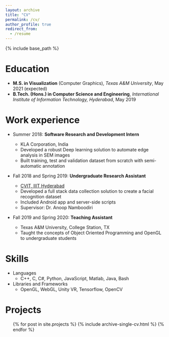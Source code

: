 ```yaml
---
layout: archive
title: "CV"
permalink: /cv/
author_profile: true
redirect_from:
  - /resume
---
```


{% include base_path %}

Education
======
* **M.S. in Visualization** (Computer Graphics), *Texas A&M University*, May 2021 (expected)
* **B.Tech. (Hons.) in Computer Science and Engineering**, *International Institute of Information Technology, Hyderabad*, May 2019

Work experience
======
* Summer 2018: **Software Research and Development Intern**
  * KLA Corporation, India
  * Developed a robust Deep learning solution to automate edge analysis in SEM images
  * Built training, test and validation dataset from scratch with semi-automatic annotation

* Fall 2018 and Spring 2019: **Undergraduate Research Assistant**
  * [CVIT, IIIT Hyderabad](http://cvit.iiit.ac.in/)
  * Developed a full stack data collection solution to create a facial recognition dataset
  * Included Android app and server-side scripts
  * Supervisor: Dr. Anoop Namboodiri

* Fall 2019 and Spring 2020: **Teaching Assistant**
  * Texas A&M University, College Station, TX
  * Taught the concepts of Object Oriented Programming and OpenGL to undergraduate students
  
Skills
======
* Languages
  * C++, C, C#, Python, JavaScript, Matlab, Java, Bash
* Libraries and Frameworks
  * OpenGL, WebGL, Unity VR, Tensorflow, OpenCV

Projects
======
  <ul>{% for post in site.projects %}
    {% include archive-single-cv.html %}
  {% endfor %}</ul>
